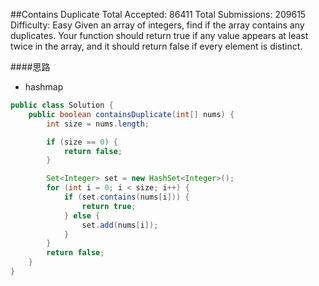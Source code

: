 ##Contains Duplicate
	Total Accepted: 86411 Total Submissions: 209615 Difficulty: Easy
	Given an array of integers, find if the array contains any duplicates.
    Your function should return true if any value appears at least twice in the array,
    and it should return false if every element is distinct.

####思路
- hashmap

```java
public class Solution {
    public boolean containsDuplicate(int[] nums) {
        int size = nums.length;

        if (size == 0) {
            return false;
        }

        Set<Integer> set = new HashSet<Integer>();
        for (int i = 0; i < size; i++) {
            if (set.contains(nums[i])) {
                return true;
            } else {
                set.add(nums[i]);
            }
        }
        return false;
    }
}
```
